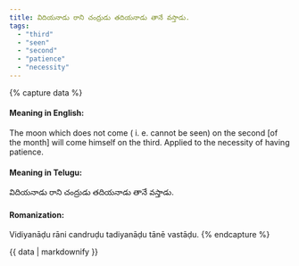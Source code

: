 ```yaml
---
title: విదియనాడు రాని చంద్రుడు తదియనాడు తానే వస్తాడు.
tags:
  - "third"
  - "seen"
  - "second"
  - "patience"
  - "necessity"
---
```


{% capture data %}
#### Meaning in English:
The moon which does not come ( i. e. cannot be seen) on the second [of the month] will come himself on the third.
Applied to the necessity of having patience.

#### Meaning in Telugu:
విదియనాడు రాని చంద్రుడు తదియనాడు తానే వస్తాడు.

#### Romanization:
Vidiyanāḍu rāni candruḍu tadiyanāḍu tānē vastāḍu.
{% endcapture %}

{{ data | markdownify }}

